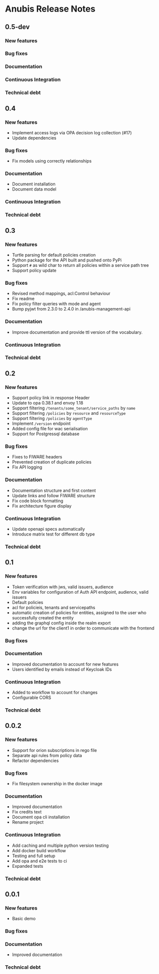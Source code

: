 # Anubis Release Notes

## 0.5-dev

### New features

### Bug fixes


### Documentation

### Continuous Integration

### Technical debt

## 0.4

### New features

- Implement access logs via OPA decision log collection (#17)
- Update dependencies

### Bug fixes

- Fix models using correctly relationships

### Documentation

- Document installation
- Document data model

### Continuous Integration

### Technical debt

## 0.3

### New features

- Turtle parsing for default policies creation
- Python package for the API built and pushed onto PyPi
- Support `#` as wild char to return all policies within a service path tree
- Support policy update

### Bug fixes

- Revised method mappings, acl:Control behaviour
- Fix readme
- Fix policy filter queries with mode and agent
- Bump pyjwt from 2.3.0 to 2.4.0 in /anubis-management-api

### Documentation

- Improve documentation and provide ttl version of the vocabulary.

### Continuous Integration

### Technical debt

## 0.2

### New features

- Support policy link in response Header
- Update to opa 0.38.1 and envoy 1.18
- Support filtering `/tenants/some_tenant/service_paths` by `name`
- Support filtering `/policies` by `resource` and `resourceType`
- Support filtering `/policies` by `agentType`
- Implement `/version` endpoint
- Added config file for wac serialisation
- Support for Postgressql database

### Bug fixes

- Fixes to FIWARE headers
- Prevented creation of duplicate policies
- Fix API logging

### Documentation

- Documentation structure and first content
- Update links and follow FIWARE structure
- Fix code block formatting
- Fix architecture figure display

### Continuous Integration

- Update openapi specs automatically
- Introduce matrix test for different db type

### Technical debt

## 0.1

### New features

- Token verification with jws, valid issuers, audience
- Env variables for configuration of Auth API endpoint, audience, valid issuers
- Default policies
- acl for policieis, tenants and servicepaths
- automatic creation of policies for entities, assigned to the user who
  successfully created the entity
- adding the graphql config inside the realm export
- change the url for the client1 in order to communicate with the frontend

### Bug fixes

### Documentation

- Improved documentation to account for new features
- Users identified by emails instead of Keycloak IDs

### Continuous Integration

- Added to workflow to account for changes
- Configurable CORS

### Technical debt

## 0.0.2

### New features

- Support for orion subscriptions in rego file
- Separate api rules from policy data
- Refactor dependencies

### Bug fixes

- Fix filesystem ownership in the docker image

### Documentation

- Improved documentation
- Fix credits text
- Document opa cli installation
- Rename project

### Continuous Integration

- Add caching and multiple python version testing
- Add docker build workflow
- Testing and full setup
- Add opa and e2e tests to ci
- Expanded tests

### Technical debt

## 0.0.1

### New features

- Basic demo

### Bug fixes

### Documentation

- Improved documentation

### Technical debt
